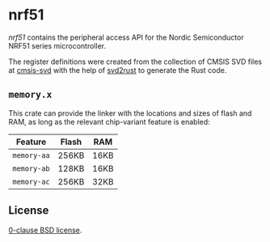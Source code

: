 nrf51
=====

_nrf51_ contains the peripheral access API for the Nordic Semiconductor NRF51
series microcontroller.

The register definitions were created from the collection of CMSIS SVD files at
[cmsis-svd][] with the help of [svd2rust][] to generate the Rust code. 

[cmsis-svd]: https://github.com/posborne/cmsis-svd.git
[svd2rust]: https://github.com/japaric/svd2rust

`memory.x`
------------

This crate can provide the linker with the locations and sizes of flash and RAM, as long as the relevant chip-variant feature is enabled:

| Feature     | Flash | RAM  |
|-------------|-------|------|
| `memory-aa` | 256KB | 16KB |
| `memory-ab` | 128KB | 16KB |
| `memory-ac` | 256KB | 32KB |

License
-------

[0-clause BSD license](LICENSE-0BSD.txt).
